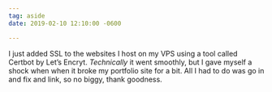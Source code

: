 ```yaml
---
tag: aside
date: 2019-02-10 12:10:00 -0600

---
```

I just added SSL to the websites I host on my VPS using a tool called Certbot by Let’s Encryt. _Technically_ it went smoothly, but I gave myself a shock when when it broke my portfolio site for a bit. All I had to do was go in and fix and link, so no biggy, thank goodness. 